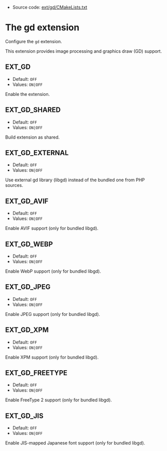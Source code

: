 <!-- This is auto-generated file. -->
* Source code: [ext/gd/CMakeLists.txt](https://github.com/petk/php-build-system/blob/master/cmake/ext/gd/CMakeLists.txt)

# The gd extension

Configure the `gd` extension.

This extension provides image processing and graphics draw (GD) support.

## EXT_GD

* Default: `OFF`
* Values: `ON|OFF`

Enable the extension.

## EXT_GD_SHARED

* Default: `OFF`
* Values: `ON|OFF`

Build extension as shared.

## EXT_GD_EXTERNAL

* Default: `OFF`
* Values: `ON|OFF`

Use external gd library (libgd) instead of the bundled one from PHP sources.

## EXT_GD_AVIF

* Default: `OFF`
* Values: `ON|OFF`

Enable AVIF support (only for bundled libgd).

## EXT_GD_WEBP

* Default: `OFF`
* Values: `ON|OFF`

Enable WebP support (only for bundled libgd).

## EXT_GD_JPEG

* Default: `OFF`
* Values: `ON|OFF`

Enable JPEG support (only for bundled libgd).

## EXT_GD_XPM

* Default: `OFF`
* Values: `ON|OFF`

Enable XPM support (only for bundled libgd).

## EXT_GD_FREETYPE

* Default: `OFF`
* Values: `ON|OFF`

Enable FreeType 2 support (only for bundled libgd).

## EXT_GD_JIS

* Default: `OFF`
* Values: `ON|OFF`

Enable JIS-mapped Japanese font support (only for bundled libgd).
